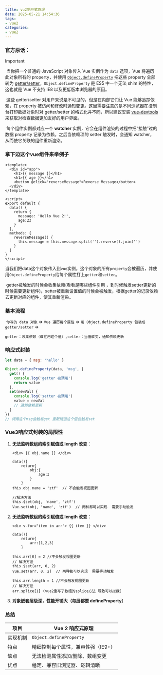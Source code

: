 ```yaml
---
title: vu2响应式原理
date: 2025-05-21 14:54:36
tags:
- vue2
categories: 
- vue2 
---
```


### 官方原话：

> [!IMPORTANT]
>
> ​	当你把一个普通的 JavaScript 对象传入 Vue 实例作为 `data` 选项，Vue 将遍历此对象所有的 property，并使用 [`Object.defineProperty`](https://developer.mozilla.org/zh-CN/docs/Web/JavaScript/Reference/Global_Objects/Object/defineProperty) 把这些 property 全部转为 [getter/setter](https://developer.mozilla.org/zh-CN/docs/Web/JavaScript/Guide/Working_with_Objects#定义_getters_与_setters)。`Object.defineProperty` 是 ES5 中一个无法 shim 的特性，这也就是 Vue 不支持 IE8 以及更低版本浏览器的原因。
>
> ​	这些 getter/setter 对用户来说是不可见的，但是在内部它们让 Vue 能够追踪依赖，在 property 被访问和修改时通知变更。这里需要注意的是不同浏览器在控制台打印数据对象时对 getter/setter 的格式化并不同，所以建议安装 [vue-devtools](https://github.com/vuejs/vue-devtools) 来获取对检查数据更加友好的用户界面。
>
> ​	每个组件实例都对应一个 **watcher** 实例，它会在组件渲染的过程中把“接触”过的数据 property 记录为依赖。之后当依赖项的 setter 触发时，会通知 watcher，从而使它关联的组件重新渲染。

### 拿下边这个vue组件来举例子

```vue
<template>
  <div id="app">
    <h1>{{ message }}</h1>
    <h1>{{ age }}</h1> 
    <button @click="reverseMessage">Reverse Message</button>
  </div>
</template>

<script>
export default {
  data() {
    return {
      message: 'Hello Vue 2!',
      age:23
    }
  },
  methods: {
    reverseMessage() {
      this.message = this.message.split('').reverse().join('')
    }
  }
}
</script>
```

​	当我们把data这个对象传入到`vue`实例，这个对象的所有`property`会被遍历，并使用`Object.defineProperty`给每个属性打上`getter`和`setter`。

​	getter被触发的时候会收集依赖(看看是哪些组件引用 ，到时候触发setter更新的时候需要更新组件)，setter被重新设置值的时候会被触发，根据getter的记录依赖去更新对应的组件，使其重新渲染。

### 基本流程

​	`你写的 data 对象`   => `Vue 遍历每个属性`  =>  `用 Object.defineProperty 包装成 getter/setter` => 

​	`getter：收集依赖（谁在用这个值）,setter：当值改变，通知依赖更新`

### 响应式封装

```js
let data = { msg: 'hello' }

Object.defineProperty(data, 'msg', {
  get() {
    console.log('getter 被调用')
    return value
  },
  set(newVal) {
    console.log('setter 被调用')
    value = newVal
    // 通知依赖更新
  }
})
// 调用这个msg会触发get 重新赋值这个值会触发set

```

### Vue3响应式封装的局限性

1. **无法监听数组的索引赋值或 length 改变**：

   ```vue
   <div> {{ obj.name }} </div>
   
   data(){
       return{
           obj:{
               age:3
           } 
       }
   this.obj.name = 'ztf'  // 不会触发视图更新
   
   //解决方法
   this.$set(obj, 'name', 'ztf') 
   Vue.set(obj, 'name', 'ztf')  // 两种都可以实现  需要手动触发
   ```

2. **无法监听数组的索引赋值或 length 改变**：

   ```vue
   <div v-for="item in arr"> {{ item }} </div>
   
   data(){
       return{
           arr:[1,2,3]
       }
   
   this.arr[0] = 2 //不会触发视图更新
   // 解决方法
   this.$set(arr, 0, 2) 
   Vue.set(arr, 0, 2)  // 两种都可以实现  需要手动触发
   
   this.arr.length = 1 //不会触发视图更新
   // 解决方法
   arr.splice[1] (vue2重写了数组的splice方法 导致可以拦截)
   ```

3. **对象嵌套层级深，性能开销大（每层都要 defineProperty）**

### 总结

| 项目     | Vue 2 响应式原理                   |
| -------- | ---------------------------------- |
| 实现机制 | `Object.defineProperty`            |
| 特点     | 精细控制每个属性，兼容性强（IE9+） |
| 缺点     | 无法检测属性添加/删除、数组变更    |
| 优点     | 稳定、兼容旧浏览器、逻辑清晰       |
